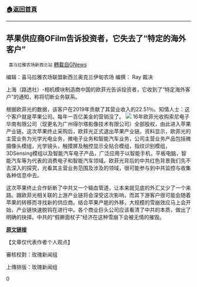 ###  [:house:返回首頁](https://github.com/ourhimalayas/txt)
---

## 苹果供应商OFilm告诉投资者，它失去了“特定的海外客户”
` 喜马拉雅农场新西兰站` [轉載自GNews](https://gnews.org/zh-hans/984516/)

编辑：喜马拉雅农场联盟新西兰奥克兰伊甸农场
编撰： Ray 裁决

上海（路透社）-相机模块制造商中国的欧菲光告诉投资者，它收到了“特定海外客户”的通知，称将切断业务联系。

根据欧菲光的数据，该客户在2019年贡献了其营业收入的22.51％。知情人士：这个客户就是苹果公司。每年一百亿美金的营销没了。
![]()![](https://gnews.org/wp-content/uploads/2021/03/1-135.jpg)
16年欧菲光收购索尼电子华南有限公司（现更名为广州得尔塔影像技术有限公司）全部股权，由此进入苹果产业链。这次苹果终止采购后，欧菲光正式退出苹果产业链。资料显示，欧菲光的主营业务为光学光电业务，微电子业务和智能汽车业务，公司主营业务产品包括微摄像头模组，光学镜头，触摸屏及触控显示全贴合模组，指纹识别模组，3DSensing模组以及智能汽车电子产品，广泛应用于以智能手机，平板电脑，智能汽车等为代表的消费电子和智能汽车领域。欧菲光背后的中共红色背景我们先不去深入的探究，光看其主营业务范围及涉及的领域，很可能参与到中共监控与收集各种信息中去。

这次苹果终止合作斩断了中共又一个输血管道，让本来就见底的外汇又少了一个来路。跟欧菲光相关联的上游产业链将会深受这次影响，而其下游客户很可能会随着苹果的转移而寻找新的供应商。结合苹果产能的外移，大规模的雪崩效应马上会开始，产业链快速脱钩在进行中。各个商业巨头公司应该看清了中共的本质，做出了明确的抉择。中共的“假擀面杖子”经济在这种雪崩下会被无情的摧毁。

[**原文链接**](https://www.reuters.com/article/us-ofilm-apple-idUSKBN2B81H7)

【文章仅代表作者个人观点】

審核校對：玫瑰新闻组

上傳排版：玫瑰新闻组

0
